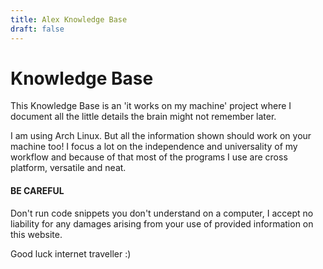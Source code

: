 ```yaml
---
title: Alex Knowledge Base
draft: false
---
```


# Knowledge Base

This Knowledge Base is an 'it works on my machine' project where I document all the little details the brain might not remember later.

I am using Arch Linux. But all the information shown should work on your machine too! I focus a lot on the independence and universality of my workflow and because of that most of the programs I use are cross platform, versatile and neat. 

#### BE CAREFUL 
Don't run code snippets you don't understand on a computer, I accept no liability for any damages arising from your use of provided information on this website.

Good luck internet traveller :)
